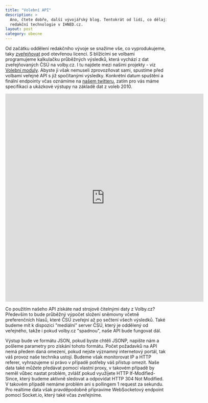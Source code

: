 ```yaml
---
title: "Volební API"
description: >
  Ano, čtete dobře, další vývojářský blog. Tentokrát od lidí, co dělají
  redakční technologie v IHNED.cz.
layout: post
category: obecne
---
```


Od začátku oddělení redakčního vývoje se snažíme vše, co vyprodukujeme, taky [zveřejňovat](https://github.com/economia) pod otevřenou licencí. S blížícími se volbami programujeme kalkulačku průběžných výsledků, která vychází z dat zveřejňovaných ČSÚ na volby.cz. I tu najdete mezi našimi projekty - viz [Volební moduly](https://github.com/economia/volebni-moduly). Abyste ji však nemuseli zprovozňovat sami, spustíme před volbami veřejné API s již spočítanými výsledky. Konkrétní datum spuštění a finální endpointy včas oznámíme na [našem twitteru](https://twitter.com/vyvojIHNED), zatím pro vás máme specifikaci a ukázkové výstupy na základě dat z voleb 2010.

<iframe src="http://datasklad.ihned.cz/volebni-api/" width="620" height="650" frameborder="0"></iframe>

Co použitím našeho API získáte nad strojově čitelnými daty z Volby.cz? Především to bude průběžný výpočet složení sněmovny včetně preferenčních hlasů, které ČSÚ zveřejní až po sečtení všech výsledků. Také budeme mít k dispozici "mediální" server ČSÚ, který je oddělený od veřejného, takže i pokud volby.cz "spadnou", naše API bude fungovat dál.

Výstup bude ve formátu JSON, pokud byste chtěli JSONP, napište nám a pošleme parametry pro získání tohoto formátu. Počet požadavků na API nemá předem daná omezení, pokud nejste významný internetový portál, tak váš provoz naše technika ustojí. Budeme však monitorovat IP a HTTP referer, vyhrazujeme si právo v případě potřeby váš přístup omezit. Naše data také můžete předávat pomocí vlastní proxy, v takovém případě by neměl vůbec nastat problém, zvlášť pokud využijete HTTP If-Modified-Since, který budeme aktivně sledovat a odpovídat HTTP 304 Not Modified. V takovém případě nemáme problém ani s pollingem 1 request za sekundu. Pro realtime data však pravděpodobně připravíme WebSocketový endpoint pomocí Socket.io, který také včas zveřejníme.
